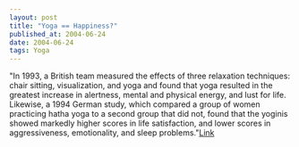 ```yaml
---
layout: post
title: "Yoga == Happiness?"
published_at: 2004-06-24
date: 2004-06-24
tags: Yoga
---
```


"In 1993, a British team measured the effects of three relaxation techniques: chair sitting, visualization, and yoga and found that yoga resulted in the greatest increase in alertness, mental and physical energy, and lust for life. Likewise, a 1994 German study, which compared a group of women practicing hatha yoga to a second group that did not, found that the yoginis showed markedly higher scores in life satisfaction, and lower scores in aggressiveness, emotionality, and sleep problems."[Link](http://www.yogajournal.com/health/112_1.cfm)  